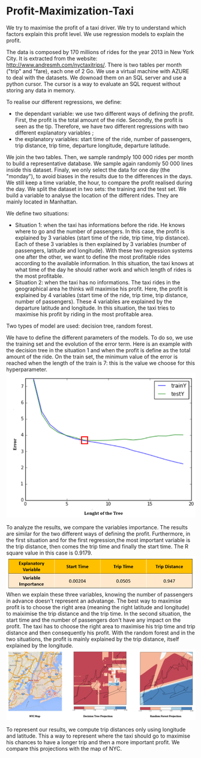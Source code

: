 # Profit-Maximization-Taxi

We try to maximise the profit of a taxi driver. We try to understand which factors explain this profit level. We use regression models to explain the profit. 

The data is composed by 170 millions of rides for the year 2013 in New York City. It is extracted from the website: http://www.andresmh.com/nyctaxitrips/. There is two tables per month ("trip" and "fare), each one of 2 Go. We use a virtual machine with AZURE to deal with the datasets. We downoad them on an SQL server and use a python cursor. The cursor is a way to evaluate an SQL request without storing any data in memory.

To realise our different regressions, we define:
- the dependant variable: we use two different ways of defining the profit. First, the profit is the total amount of the ride. Secondly, the profit is seen as the tip. Therefore, we have two different regressions with two different explanatory variables ;
- the explanatory variables: start time of the ride, number of passengers, trip distance, trip time, departure longitude, departure latitude.

We join the two tables. Then, we sample randmply 100 000 rides per month to build a representative database. We sample again randomly 50 000 lines inside this dataset. Finaly, we only select the data for one day (the "monday"), to avoid biases in the results due to the differences in the days. We still keep a time variable, the hour, to compare the profit realised during the day. We split the dataset in two sets: the training and the test set.
We build a variable to analyse the location of the different rides. They are mainly located in Manhattan.

 We define two situations:
- Situation 1: when the taxi has informations before the ride. He knows where to go and the number of passengers. In this case, the profit is explained by 3 variables (start time of the ride, trip time, trip distance). Each of these 3 variables is then explained by 3 variables (number of passengers, latitude and longitude). With these two regression systems one after the other, we want to define the most profitable rides according to the available information. In this situation, the taxi knows at what time of the day he should rather work and which length of rides is the most profitable.
- Situation 2: when the taxi has no informations. The taxi rides in the geographical area he thinks will maximise his profit. Here, the profit is explained by 4 variables (start time of the ride, trip time, trip distance, number of passengers). These 4 variables are explained by the departure latitude and longitude. In this situation, the taxi tries to maximise his profit by riding in the most profitable area. 

Two types of model are used: decision tree, random forest.

We have to define the different parameters of the models. To do so, we use the training set and the evolution of the error term. Here is an example with the decision tree in the situation 1 and when the profit is define as the total amount of the ride. On the train set, the minimum value of the error is reached when the length of the train is 7: this is the value we choose for this hyperparameter. 
![alt text](https://github.com/eroblin/Profit-Maximization-Taxi/blob/master/error.png)

To analyze the results, we compare the variables importance. The results are similar for the two different ways of defining the profit.
Furthermore, in the first situation and for the first regression,the most important variable is the trip distance, then comes the trip time and finally the start time. The R square value in this case is 0.9179.
![alt text](https://github.com/eroblin/Profit-Maximization-Taxi/blob/master/variables_importance.png)
 When we explain these three variables, knowing the number of passengers in advance doesn't represent an advatange. The best way to maximise profit is to choose the right area (meaning the right latitude and longitude) to maiximise the trip distance and the trip time. In the second situation, the start time and the number of passengers don't have any impact on the profit.  The taxi has to choose the right area to maximise his trip time and trip distance and then consequently his profit. 
With the random forest and in the two situations, the profit is mainly explained by the trip distance, itself explained by the longitude.
![alt text](https://github.com/eroblin/Profit-Maximization-Taxi/blob/master/map.png)

To represent our results, we compute trip distances only using longitude and latitude. This a way to represent where the taxi should go to maximise his chances to have a longer trip and then a more important profit. We compare this projections with the map of NYC. 
